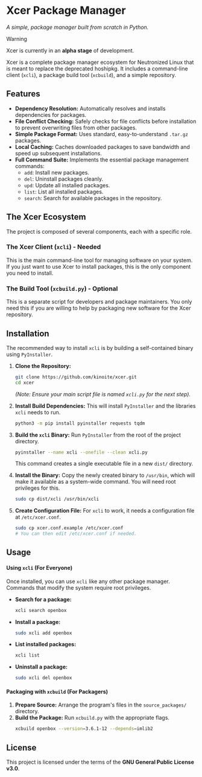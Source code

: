 # Xcer Package Manager

*A simple, package manager built from scratch in Python.*

> [!WARNING]
> Xcer is currently in an **alpha stage** of development.

Xcer is a complete package manager ecosystem for Neutronized Linux that is meant to replace the deprecated hoshipkg. It includes a command-line client (`xcli`), a package build tool (`xcbuild`), and a simple repository.

## Features

* **Dependency Resolution:** Automatically resolves and installs dependencies for packages.
* **File Conflict Checking:** Safely checks for file conflicts before installation to prevent overwriting files from other packages.
* **Simple Package Format:** Uses standard, easy-to-understand `.tar.gz` packages.
* **Local Caching:** Caches downloaded packages to save bandwidth and speed up subsequent installations.
* **Full Command Suite:** Implements the essential package management commands:
    * `add`: Install new packages.
    * `del`: Uninstall packages cleanly.
    * `upd`: Update all installed packages.
    * `list`: List all installed packages.
    * `search`: Search for available packages in the repository.

## The Xcer Ecosystem

The project is composed of several components, each with a specific role.

### The Xcer Client (`xcli`) - **Needed**

This is the main command-line tool for managing software on your system. If you just want to use Xcer to install packages, this is the only component you need to install.

### The Build Tool (`xcbuild.py`) - **Optional**

This is a separate script for developers and package maintainers. You only need this if you are willing to help by packaging new software for the Xcer repository.

## Installation

The recommended way to install `xcli` is by building a self-contained binary using `PyInstaller`.

1.  **Clone the Repository:**
    ```bash
    git clone https://github.com/kinoite/xcer.git
    cd xcer
    ```
    *(Note: Ensure your main script file is named `xcli.py` for the next step).*

2.  **Install Build Dependencies:**
    This will install `PyInstaller` and the libraries `xcli` needs to run.
    ```bash
    python3 -m pip install pyinstaller requests tqdm
    ```

3.  **Build the `xcli` Binary:**
    Run `PyInstaller` from the root of the project directory.
    ```bash
    pyinstaller --name xcli --onefile --clean xcli.py
    ```
    This command creates a single executable file in a new `dist/` directory.

4.  **Install the Binary:**
    Copy the newly created binary to `/usr/bin`, which will make it available as a system-wide command. You will need root privileges for this.
    ```bash
    sudo cp dist/xcli /usr/bin/xcli
    ```

5.  **Create Configuration File:**
    For `xcli` to work, it needs a configuration file at `/etc/xcer.conf`.
    ```bash
    sudo cp xcer.conf.example /etc/xcer.conf
    # You can then edit /etc/xcer.conf if needed.
    ```

## Usage

#### Using `xcli` (For Everyone)

Once installed, you can use `xcli` like any other package manager. Commands that modify the system require root privileges.

* **Search for a package:**
    ```bash
    xcli search openbox
    ```

* **Install a package:**
    ```bash
    sudo xcli add openbox
    ```

* **List installed packages:**
    ```bash
    xcli list
    ```

* **Uninstall a package:**
    ```bash
    sudo xcli del openbox
    ```

#### Packaging with `xcbuild` (For Packagers)

1.  **Prepare Source:** Arrange the program's files in the `source_packages/` directory.
2.  **Build the Package:** Run `xcbuild.py` with the appropriate flags.
    ```bash
    xcbuild openbox --version=3.6.1-12 --depends=imlib2
    ```

## License

This project is licensed under the terms of the **GNU General Public License v3.0**.
